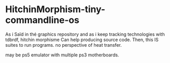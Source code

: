 # HitchinMorphism-tiny-commandline-os
As i Saïd in thé graphics repository and as i keep tracking  technologies with tdbrdf, hitchin morphisme Can help producing source code. Then, this IS suites to run programs.
no perspective of heat transfer.

may be ps5 emulator with multiple ps3 motherboards.
